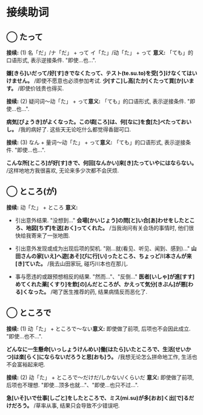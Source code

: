 # 接续助词

## ◯ たって

**接续:** (1) 名「だ」/ナ「だ」 + って イ「た」/动「た」 + って
​**意义:** 「ても」的口语形式, 表示逆接条件. "即使...也...".

**嫌[きら]いだって/好[す]きでなくたって、テスト(te.su.to)を受[う]けなくてはいけません。** /即使不愿意也必须参加考试.
**少[すこ]し高[たか]くたって買[か]います。** /即使价钱贵也得买.

**接续:** (2) 疑问词～动「た」 + って
​**意义:** 「ても」的口语形式, 表示逆接条件. "即使...也...".

**病気[びょうき]がよくなった。この頃[ころ]は、何[なに]を食[た]べたっておいし。** /我的病好了. 这些天无论吃什么都觉得香甜可口.

**接续:** (3) なん + 量词～动「た」 + って
​**意义:** 「ても」的口语形式, 表示逆接条件. "即使...也...".

**こんな所[ところ]が好[す]きで、何回[なんかい]来[き]たっていやにはならない。** /这样地地方我很喜欢, 无论来多少次都不会厌烦.

<!--more-->

## ◯ ところ(が)

**接续:** 动「た」 + ところ
​**意义:**

- 引出意外结果. "没想到..."
  **会場[かいじょう]の問[と]い合[あ]わせをしたところ、地図[ちず]を送[おく]ってくれた。** /当我询问有关会场的事情时, 他们很快给我寄来了一张地图.

- 引出意外发现或成为出现后项的契机. "刚...就(看见、听见、闻到、感到)..."
  **山田さんの家[いえ]へ遊[あそ]びに行[い]ったところ、ちょっど川本さんが来[き]ていた。** /我去山田家玩, 碰巧川本也在那儿.

- 事与愿违的或跟预想相反的结果. "然而..."、"反倒..."
  **医者[いしゃ]が進[すす]めてくれた薬[くすり]を飲[の]んだところが、かえって気分[きぶん]が悪[わる]くなった。** /喝了医生推荐的药, 结果病情反而恶化了.

## ◯ ところで

**接续:** (1) 动「た」 + ところで～ない
​**意义:** 即使做了前项, 后项也不会因此成立. "即使...也不...".

**どんなに一生懸命[いっしょうけんめい]働[はたら]いたところで、生活[せいかつ]は楽[らく]にならないだろうと思[おも]う。** /我想无论怎么拼命地工作, 生活也不会富裕起来吧.

**接续:** (2) 动「た」 + ところで～だけだ/しかない/くらいだ
​**意义:** 即使做了前项, 后项也不理想. "即使...顶多也就..."、"即使...也只不过...".

**急[いそ]いで仕事[しごと]をしたところで、ミス(mi.su)が多[おお]く出[で]るだけだろう。** /草率从事, 结果只会导致不少错误吧.
